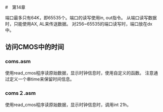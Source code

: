 #　第14章

端口最多只有64K，即65535个。端口的读写使用in, out指令。
从端口读写数据时，只能使用AX, AL来传送数据。
对256~65535的端口读写时，端口放在dx中。

## 访问CMOS中的时间

### coms.asm
使用read_cmos程序读原始数据，显示时钟信息时，使用自定义的函数。
注意通过定义一个串time来保留时间信息。

### coms２.asm
使用read_cmos程序读原始数据，显示时钟信息时，调用int 21h。


